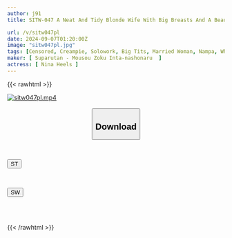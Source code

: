 ```yaml
---
author: j91
title: SITW-047 A Neat And Tidy Blonde Wife With Big Breasts And A Beautiful Ass That I Picked Up In Hungary. Despite Her Lavish Lifestyle, She Is Currently In Divorce Mediation With Her Husband... "Ma'am, I'm Going To Heat Up Your Lonely Body And Uterus With The Hard Penis And Thick Sperm Of A Japanese Man!" Nina Heels

url: /v/sitw047pl
date: 2024-09-07T01:20:00Z
image: "sitw047pl.jpg"
tags: [Censored, Creampie, Solowork, Big Tits, Married Woman, Nampa, White Actress	]
maker: [ Suparutan - Mousou Zoku Inta-nashonaru  ]
actress: [ Nina Heels ]
---
```



{{< rawhtml >}}

<div class="video" data-videoid="0Wo1ew4qXKu6mZ">
    <a href="javascript:;">
        <img src="/v/sitw047pl/sitw047pl.jpg" width="WIDTH" height="HEIGHT" alt="sitw047pl.mp4" loading="lazy">
    </a>
</div>

<script type="text/javascript" src="https://j91.asia/asset/on-demand-st.js"></script>

<br>
  <link rel="stylesheet" href="https://j91.asia/asset/bs5.css">
  
  <center>
  <button class="btn btn-primary" type="button" data-bs-toggle="collapse" data-bs-target=".multi-collapse" aria-expanded="false" aria-controls="multiCollapseExample1 multiCollapseExample2"><h2>Download</h2></button></center>
</p>
<div class="row">
  <div class="col">
    <div class="collapse multi-collapse" id="multiCollapseExample1">
      <div class="card card-body">
	      	      <br>
<div class="buttons">  
<p><a href="/v/sitw047pl/st.html" target="_blank"><button class="btn-hover color-3"><i class="fa fa-download"></i> ST</button></a></p></div>
    </div>
  </div>
</div>
  <div class="col">
    <div class="collapse multi-collapse" id="multiCollapseExample2">
      <div class="card card-body">
	      <br>
<div class="buttons">
<p><a href="/v/sitw047pl/sw.html" target="_blank"><button class="btn-hover color-2"><i class="fa fa-download"></i> SW</button></a></p></div>
<br><br>
      </div>
    </div>
  </div>
</div>

{{< /rawhtml >}}